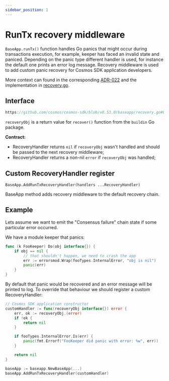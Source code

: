 ```yaml
---
sidebar_position: 1
---
```


# RunTx recovery middleware

`BaseApp.runTx()` function handles Go panics that might occur during transactions execution, for example, keeper has faced an invalid state and paniced.
Depending on the panic type different handler is used, for instance the default one prints an error log message.
Recovery middleware is used to add custom panic recovery for Cosmos SDK application developers.

More context can found in the corresponding [ADR-022](../../build/architecture/adr-022-custom-panic-handling.md) and the implementation in [recovery.go](https://github.com/cosmos/cosmos-sdk/blob/v0.53.0-rc.2/baseapp/recovery.go).

## Interface

```go reference
https://github.com/cosmos/cosmos-sdk/blob/v0.53.0/baseapp/recovery.go#L14-L17
```

`recoveryObj` is a return value for `recover()` function from the `buildin` Go package.

**Contract:**

* RecoveryHandler returns `nil` if `recoveryObj` wasn't handled and should be passed to the next recovery middleware;
* RecoveryHandler returns a non-nil `error` if `recoveryObj` was handled;

## Custom RecoveryHandler register

`BaseApp.AddRunTxRecoveryHandler(handlers ...RecoveryHandler)`

BaseApp method adds recovery middleware to the default recovery chain.

## Example

Lets assume we want to emit the "Consensus failure" chain state if some particular error occurred.

We have a module keeper that panics:

```go
func (k FooKeeper) Do(obj interface{}) {
    if obj == nil {
        // that shouldn't happen, we need to crash the app
        err := errorsmod.Wrap(fooTypes.InternalError, "obj is nil")
        panic(err)
    }
}
```

By default that panic would be recovered and an error message will be printed to log. To override that behaviour we should register a custom RecoveryHandler:

```go
// Cosmos SDK application constructor
customHandler := func(recoveryObj interface{}) error {
    err, ok := recoveryObj.(error)
    if !ok {
        return nil
    }

    if fooTypes.InternalError.Is(err) {
        panic(fmt.Errorf("FooKeeper did panic with error: %w", err))
    }

    return nil
}

baseApp := baseapp.NewBaseApp(...)
baseApp.AddRunTxRecoveryHandler(customHandler)
```
